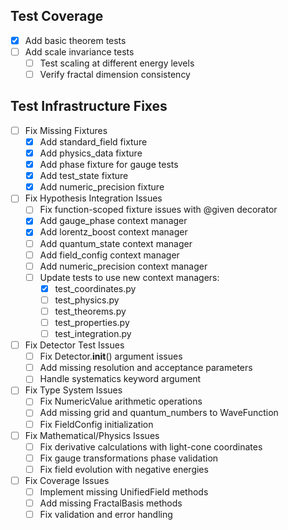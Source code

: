## Test Coverage
- [x] Add basic theorem tests
- [ ] Add scale invariance tests
  - [ ] Test scaling at different energy levels
  - [ ] Verify fractal dimension consistency

## Test Infrastructure Fixes
- [ ] Fix Missing Fixtures
  - [x] Add standard_field fixture
  - [x] Add physics_data fixture
  - [x] Add phase fixture for gauge tests
  - [x] Add test_state fixture
  - [x] Add numeric_precision fixture
- [ ] Fix Hypothesis Integration Issues
  - [ ] Fix function-scoped fixture issues with @given decorator
  - [x] Add gauge_phase context manager
  - [x] Add lorentz_boost context manager
  - [ ] Add quantum_state context manager
  - [ ] Add field_config context manager
  - [ ] Add numeric_precision context manager
  - [ ] Update tests to use new context managers:
    - [x] test_coordinates.py
    - [ ] test_physics.py
    - [ ] test_theorems.py
    - [ ] test_properties.py
    - [ ] test_integration.py
- [ ] Fix Detector Test Issues
  - [ ] Fix Detector.__init__() argument issues
  - [ ] Add missing resolution and acceptance parameters
  - [ ] Handle systematics keyword argument
- [ ] Fix Type System Issues
  - [ ] Fix NumericValue arithmetic operations
  - [ ] Add missing grid and quantum_numbers to WaveFunction
  - [ ] Fix FieldConfig initialization
- [ ] Fix Mathematical/Physics Issues
  - [ ] Fix derivative calculations with light-cone coordinates
  - [ ] Fix gauge transformations phase validation
  - [ ] Fix field evolution with negative energies
- [ ] Fix Coverage Issues
  - [ ] Implement missing UnifiedField methods
  - [ ] Add missing FractalBasis methods
  - [ ] Fix validation and error handling